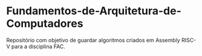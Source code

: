 # Fundamentos-de-Arquitetura-de-Computadores
Repositório com objetivo de guardar algoritmos criados em Assembly RISC-V para a disciplina FAC.
